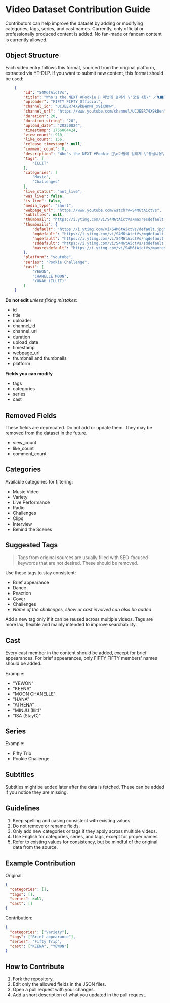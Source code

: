 # Video Dataset Contribution Guide

Contributors can help improve the dataset by adding or modifying categories, tags, series, and cast names. Currently, only official or professionally produced content is added. No fan-made or fancam content is currently allowed.

## Object Structure

Each video entry follows this format, sourced from the original platform, extracted via YT-DLP. If you want to submit new content, this format should be used:

```json
	{
		"id": "S4M6tAictVs",
		"title": "Who's the NEXT #Pookie 🩷 마법에 걸리게 \"꿍실냐옹\" 🪄🐈‍⬛🐾  #아일릿 #윤아 선배님과 함께한 #Pookie_Challenge 💞 @ILLIT_official",
		"uploader": "FIFTY FIFTY Official",
		"channel_id": "UCJEER74X9kBenMT_x9iK9Mw",
		"channel_url": "https://www.youtube.com/channel/UCJEER74X9kBenMT_x9iK9Mw",
		"duration": 20,
		"duration_string": "20",
		"upload_date": "20250824",
		"timestamp": 1756004424,
		"view_count": 910,
		"like_count": 156,
		"release_timestamp": null,
		"comment_count": 8,
		"description": "Who's the NEXT #Pookie 🩷\n마법에 걸리게 \"꿍실냐옹\" 🪄🐈‍⬛🐾 \n#아일릿 #윤아 선배님과 함께한 #Pookie_Challenge 💞\n\n#FIFTYFIFTY #피프티피프티\n#CHANELLEMOON #문샤넬\n#YEWON #예원\n#ILLIT #YUNAH\n#푸키챌린지",
		"tags": [
			"ILLIT"
		],
		"categories": [
			"Music",
			"Challenges"
		],
		"live_status": "not_live",
		"was_live": false,
		"is_live": false,
		"media_type": "short",
		"webpage_url": "https://www.youtube.com/watch?v=S4M6tAictVs",
		"subtitles": null,
		"thumbnail": "https://i.ytimg.com/vi/S4M6tAictVs/maxresdefault.jpg",
		"thumbnails": {
			"default": "https://i.ytimg.com/vi/S4M6tAictVs/default.jpg",
			"mqdefault": "https://i.ytimg.com/vi/S4M6tAictVs/mqdefault.jpg",
			"hqdefault": "https://i.ytimg.com/vi/S4M6tAictVs/hqdefault.jpg",
			"sddefault": "https://i.ytimg.com/vi/S4M6tAictVs/sddefault.jpg",
			"maxresdefault": "https://i.ytimg.com/vi/S4M6tAictVs/maxresdefault.jpg"
		},
		"platform": "youtube",
		"series": "Pookie Challenge",
		"cast": [
			"YEWON",
			"CHANELLE MOON",
			"YUNAH (ILLIT)"
		]
	}
```

**Do not edit** *unless fixing mistakes*:
* id
* title
* uploader
* channel_id
* channel_url
* duration
* upload_date
* timestamp
* webpage_url
* thumbnail and thumbnails
* platform

**Fields you can modify**
* tags
* categories
* series
* cast

## Removed Fields

These fields are deprecated. Do not add or update them. They may be removed from the dataset in the future.

* view_count
* like_count
* comment_count

## Categories

Available categories for filtering:

* Music Video
* Variety
* Live Performance
* Radio
* Challenges
* Clips
* Interview
* Behind the Scenes

## Suggested Tags
> Tags from original sources are usually filled with SEO-focused keywords that are not desired. These should be removed.

Use these tags to stay consistent:

* Brief appearance
* Dance
* Reaction
* Cover
* Challenges
* *Name of the challenges, show or cast involved can also be added*

Add a new tag only if it can be reused across multiple videos. Tags are more lax, flexible and mainly intended to improve searchability.

## Cast

Every cast member in the content should be added, except for brief appearances. For brief appearances, only FIFTY FIFTY members' names should be added.

Example:

* "YEWON"
* "KEENA"
* "MOON CHANELLE"
* "HANA"
* "ATHENA"
* "MINJU (Illit)"
* "ISA (StayC)"

## Series

Example:

* Fifty Trip
* Pookie Challenge

## Subtitles

Subtitles might be added later after the data is fetched. These can be added if you notice they are missing.

## Guidelines

1. Keep spelling and casing consistent with existing values.
2. Do not remove or rename fields.
3. Only add new categories or tags if they apply across multiple videos.
4. Use English for categories, series, and tags, except for proper names.
5. Refer to existing values for consistency, but be mindful of the original data from the source.

## Example Contribution

Original:

```json
{
  "categories": [],
  "tags": [],
  "series": null,
  "cast": []
}
```

Contribution:

```json
{
  "categories": ["Variety"],
  "tags": ["Brief appearance"],
  "series": "Fifty Trip",
  "cast": ["KEENA", "YEWON"]
}
```

## How to Contribute

1. Fork the repository.
2. Edit only the allowed fields in the JSON files.
3. Open a pull request with your changes.
4. Add a short description of what you updated in the pull request.

